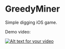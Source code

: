 # GreedyMiner
Simple digging iOS game.

Demo video:

[![Alt text for your video](https://img.youtube.com/vi/lL9-r2i0Z2s/0.jpg)](http://www.youtube.com/watch?v=lL9-r2i0Z2s)
